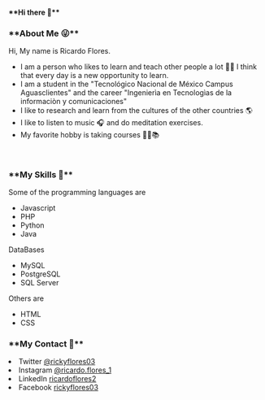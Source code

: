 <h4>**Hi there 👋**</h4>

<h3>**About Me 😜** </h3>
<p>Hi, My name is Ricardo Flores.<br>
  <ul>
  <li>I am a person who likes to learn and teach other people a lot 👨‍🏫 I think that every day is a new opportunity to learn.</li>
    <li>I am a student in the "Tecnológico Nacional de México Campus Aguasclientes" and the career "Ingenierìa en Tecnologìas de la informaciòn y comunicaciones"
    <li>I like to research and learn from the cultures of the other countries 🌎</li>
    <li>I like to listen to music 🎧 and do meditation exercises.</li>
    <li>My favorite hobby is taking courses 👨‍💻📚</li>
  </ul>
</p>
<br>
<h3>**My Skills 🧠** </h3>
<p>
  Some of the programming languages are
  <ul>
    <li> Javascript </li>
    <li> PHP </li>
    <li> Python </li>
    <li> Java </li>
   </ul>
  DataBases
  <ul>
    <li> MySQL </li>
    <li> PostgreSQL </li>
    <li> SQL Server </li>
  </ul>
  Others are 
  <ul>
    <li> HTML </li>
  <li> CSS </li>
  </ul>
</p>
<h3>**My Contact 👀** </h3>
<p>
  <li>Twitter <a href="https://twitter.com/rickyflores03">@rickyflores03</a></li>
  <li>Instagram <a href="https://www.instagram.com/ricardo.flores_1/?fbclid=IwAR3KFwCylIAI4p1kh4ZKqFC410laYciBeFYK1kMLW7Nm-4Ld-7yBjTYCRQ">@ricardo.flores_1</a></li>
  <li>LinkedIn <a href="https://www.linkedin.com/in/ricardoflores2?fbclid=IwAR2tcGlRXDg9s_EEu9CPcgty7U7g2xGCwhykncrOLLJmjR-8pUPVSfFWeFU">ricardoflores2</a></li>
  <li>Facebook  <a href="https://www.facebook.com/rickyflores03">rickyflores03</a></li>
    
</p>
